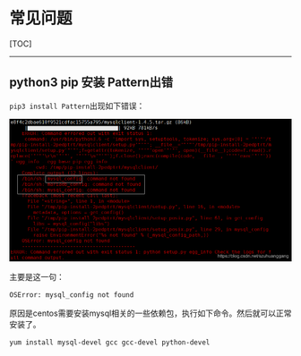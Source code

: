 # 常见问题

[TOC]

<!-- toc -->

---

## python3 pip 安装 Pattern出错

`pip3 install Pattern`出现如下错误：

![](images/常见问题/Pattern.png)



主要是这一句：

```bash
OSError: mysql_config not found
```


原因是centos需要安装mysql相关的一些依赖包，执行如下命令。然后就可以正常安装了。

```bash
yum install mysql-devel gcc gcc-devel python-devel
```

